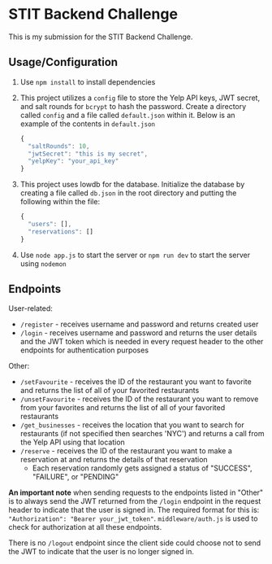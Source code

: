 # STIT Backend Challenge

This is my submission for the STIT Backend Challenge.

## Usage/Configuration
1. Use `npm install` to install dependencies 
1. This project utilizes a `config` file to store the Yelp API keys, JWT secret, and salt rounds for `bcrypt` to hash the password. Create a directory called `config` and a file called `default.json` within it. Below is an example of the contents in `default.json`

      ```js
      {
        "saltRounds": 10,
        "jwtSecret": "this is my secret",
        "yelpKey": "your_api_key"
      }
      ```

1. This project uses lowdb for the database. Initialize the database by creating a file called `db.json` in the root directory and putting the following within the file:

      ```js
      {
        "users": [],
        "reservations": []
      }
      ```

1. Use `node app.js` to start the server or `npm run dev` to start the server using `nodemon`

## Endpoints
User-related: 
- `/register` - receives username and password and returns created user
- `/login` - receives username and password and returns the user details and the JWT token which is needed in every request header to the other endpoints for authentication purposes

Other:
- `/setFavourite` - receives the ID of the restaurant you want to favorite and returns the list of all of your favorited restaurants 
- `/unsetFavourite` - receives the ID of the restaurant you want to remove from your favorites and returns the list of all of your favorited restaurants 
- `/get_businesses` - receives the location that you want to search for restaurants (if not specified then searches 'NYC') and returns a call from the Yelp API using that location
- `/reserve` - receives the ID of the restaurant you want to make a reservation at and returns the details of that reservation
    - Each reservation randomly gets assigned a status of "SUCCESS", "FAILURE", or "PENDING"

**An important note** when sending requests to the endpoints listed in "Other" is to always send the JWT returned from the `/login` endpoint in the request header to indicate that the user is signed in. The required format for this is: `"Authorization": "Bearer your_jwt_token"`. `middleware/auth.js` is used to check for authorization at all these endpoints.

There is no `/logout` endpoint since the client side could choose not to send the JWT to indicate that the user is no longer signed in. 